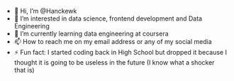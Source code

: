 - 👋 Hi, I’m @Hanckewk
- 👀 I’m interested in data science, frontend development and Data Engineering
- 🌱 I’m currently learning data engineering at coursera
- 📫 How to reach me on my email address or any of my social media
- ⚡ Fun fact: I started coding back in High School but dropped it because I thought it is going to be useless in the future (I know what a shocker that is)

<!---
Hanckewk/Hanckewk is a ✨ special ✨ repository because its `README.md` (this file) appears on your GitHub profile.
You can click the Preview link to take a look at your changes.
--->
